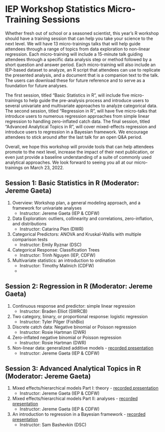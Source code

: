 # IEP Workshop Statistics Micro-Training Sessions

Whether fresh out of school or a seasoned scientist, this year’s R workshop should have a training session that can help you take your science to the next level. We will have 13 micro-trainings talks that will help guide attendees through a range of topics from data exploration to non-linear regression. Each micro-training will include a 15-minute talk guiding attendees through a specific data analysis step or method followed by a short question and answer period. Each micro-training will also include an IEP-based dataset to analyze, an R script that attendees can use to replicate the presented analysis, and a document that is a companion text to the talk. The users can download these for future reference and to serve as a foundation for future analyses. 

The first session, titled “Basic Statistics in R”, will include five micro-trainings to help guide the pre-analysis process and introduce users to several univariate and multivariate approaches to analyze categorical data. The second session, titled “Regression in R”, will have five micro-talks that introduce users to numerous regression approaches from simple linear regression to handling zero-inflated catch data. The final session, titled “Advanced Analytical Topics in R”, will cover mixed-effects regression and introduce users to regression in a Bayesian framework. We encourage attendees to stick around after the last talk for an open Q&A period. 

Overall, we hope this workshop will provide tools that can help attendees promote to the next level, increase the impact of their next publication, or even just provide a baseline understanding of a suite of commonly used analytical approaches. We look forward to seeing you all at our micro-trainings on March 23, 2022.

## Session 1: Basic Statistics in R (Moderator: Jereme Gaeta)

1.	Overview: Workshop plan, a general modeling approach, and a framework for univariate analyses
    -	Instructor: Jereme Gaeta (IEP & CDFW)
2.	Data Exploration: outliers, collinearity and correlations, zero-inflation, and distributions
    -	Instructor: Catarina Pien (DWR)
3.	Categorical Predictors: ANOVA and Kruskal-Wallis with multiple comparison tests 
    -	Instructor: Emily Ryznar (DSC)
4.	Categorical Response: Classification Trees
    -	Instructor: Trinh Nguyen (IEP, CDFW)
5.	Multivariate statistics: an introduction to ordination
    -	Instructor: Timothy Malinich (CDFW)
    -	
## Session 2: Regression in R (Moderator: Jereme Gaeta)

1.	Continuous response and predictor: simple linear regression
    -	Instructor: Braden Elliot (SWRCB)
2.	Two category, binary, or proportional response: logistic regression 
    -	Instructor: Tyler Pilger (FishBio)
3.	Discrete catch data: Negative binomial or Poisson regression
    -	Instructor: Rosie Hartman (DWR)
4.	Zero-inflated negative binomial or Poisson regression
    -	Instructor: Rosie Hartman (DWR)
5.	Non-linear data: generalized additive models - [recorded presentation](https://drive.google.com/file/d/1J7EezsCIM-mNyQNlvJFyhUVmzAkGAYpx/view?usp=sharing)
    -	Instructor: Jereme Gaeta (IEP & CDFW)

## Session 3: Advanced Analytical Topics in R (Moderator: Jereme Gaeta)

1.	Mixed effects/hierarchical models Part I: theory - [recorded presentation](https://drive.google.com/file/d/1feqtQfnZtkwUFuE1dmrGbxAqOv7faNkb/view?usp=sharing)
    -	Instructor: Jereme Gaeta (IEP & CDFW)
2.	Mixed effects/hierarchical models Part II: analyses - [recorded presentation](https://drive.google.com/file/d/13hQtN_kJODJ6qYLk6O3jllJLA75J-UVh/view?usp=sharing)
    -	Instructor: Jereme Gaeta (IEP & CDFW)
3.	An introduction to regression in a Bayesian framework - [recorded presentation](https://drive.google.com/file/d/19DVpW2BCdrYkoey8gjyi7kXWbYJz7nOS/view?usp=sharing)
    -	Instructor: Sam Bashevkin (DSC) 





